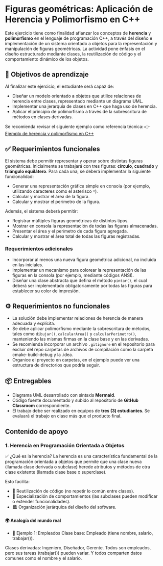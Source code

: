 # Figuras geométricas: Aplicación de Herencia y Polimorfismo en C++

Este ejercicio tiene como finalidad afianzar los conceptos de **herencia** y **polimorfismo** en el lenguaje de programación C++, a través del diseño e implementación de un sistema orientado a objetos para la representación y manipulación de figuras geométricas. La actividad pone énfasis en el diseño estructurado mediante clases, la reutilización de código y el comportamiento dinámico de los objetos.

## 🎯 Objetivos de aprendizaje

Al finalizar este ejercicio, el estudiante será capaz de:

- Diseñar un modelo orientado a objetos que utilice relaciones de herencia entre clases, representado mediante un diagrama UML.
- Implementar una jerarquía de clases en C++ que haga uso de herencia.
- Aplicar el principio de polimorfismo a través de la sobrescritura de métodos en clases derivadas.

Se recomienda revisar el siguiente ejemplo como referencia técnica: 👉 [Ejemplo de herencia y polimorfismo en C++](https://github.com/300CIS017-Object-Oriented-Programming/HerenciaPOO)

## ✅ Requerimientos funcionales

El sistema debe permitir representar y operar sobre distintas figuras geométricas. Inicialmente se trabajará con tres figuras: **círculo**, **cuadrado** y **triángulo equilátero**. Para cada una, se deberá implementar la siguiente funcionalidad:

- Generar una representación gráfica simple en consola (por ejemplo, utilizando caracteres como el asterisco `*`).
- Calcular y mostrar el área de la figura.
- Calcular y mostrar el perímetro de la figura.

Además, el sistema deberá permitir:

- Registrar múltiples figuras geométricas de distintos tipos.
- Mostrar en consola la representación de todas las figuras almacenadas.
- Presentar el área y el perímetro de cada figura agregada.
- Calcular y mostrar el área total de todas las figuras registradas.

### Requerimientos adicionales

- Incorporar al menos una nueva figura geométrica adicional, no incluida en las iniciales.
- Implementar un mecanismo para colorear la representación de las figuras en la consola (por ejemplo, mediante códigos ANSI).
- Diseñar una clase abstracta que defina el método `pintar()`, el cual deberá ser implementado obligatoriamente por todas las figuras para establecer su color de impresión.

## ⚙️ Requerimientos no funcionales

- La solución debe implementar relaciones de herencia de manera adecuada y explícita.
- Se debe aplicar polimorfismo mediante la sobrescritura de métodos, tales como `dibujar()`, `calcularArea()` y `calcularPerimetro()`, manteniendo las mismas firmas en la clase base y en las derivadas.
- Se recomienda incorporar un archivo `.gitignore` en el repositorio para excluir del repo carpetas de archivos de compilación como la carpeta cmake-build-debug y la .idea.
- Organice el proyecto en carpetas, en el ejemplo puede ver una estructura de directorios que podría seguir.

## 📦 Entregables

- Diagrama UML desarrollado con sintaxis **Mermaid**.
- Código fuente documentado y subido al repositorio de **GitHub Classroom** correspondiente.
- El trabajo debe ser realizado en equipos de **tres (3) estudiantes**. Se evaluará el trabajo en clase más que el producto final.


## Contenido de apoyo

### 1. Herencia en Programación Orientada a Objetos
✅ ¿Qué es la herencia?
La herencia es una característica fundamental de la programación orientada a objetos que permite que una clase nueva (llamada clase derivada o subclase) herede atributos y métodos de otra clase existente (llamada clase base o superclase).

Esto facilita:

* 🔁 Reutilización de código (no repetir lo común entre clases).
* 🧩 Especialización de comportamientos (las subclases pueden modificar o extender funcionalidades).
* 🏛️ Organización jerárquica del diseño del software.

#### 🌍 Analogía del mundo real
* 🔹 Ejemplo 1: Empleados
Clase base: Empleado (tiene nombre, salario, trabajar()).

Clases derivadas: Ingeniero, Diseñador, Gerente.
Todos son empleados, pero sus tareas (trabajar()) pueden variar. Y todos comparten datos comunes como el nombre y el salario.
